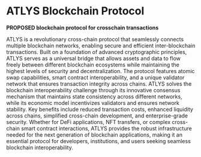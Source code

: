 # ATLYS Blockchain Protocol

**PROPOSED blockchain protocol for crosschain transactions**

ATLYS is a revolutionary cross-chain protocol that seamlessly connects multiple blockchain networks, enabling secure and efficient inter-blockchain transactions. Built on a foundation of advanced cryptographic principles, ATLYS serves as a universal bridge that allows assets and data to flow freely between different blockchain ecosystems while maintaining the highest levels of security and decentralization. The protocol features atomic swap capabilities, smart contract interoperability, and a unique validator network that ensures transaction integrity across chains. ATLYS solves the blockchain interoperability challenge through its innovative consensus mechanism that maintains state consistency across different networks, while its economic model incentivizes validators and ensures network stability. Key benefits include reduced transaction costs, enhanced liquidity across chains, simplified cross-chain development, and enterprise-grade security. Whether for DeFi applications, NFT transfers, or complex cross-chain smart contract interactions, ATLYS provides the robust infrastructure needed for the next generation of blockchain applications, making it an essential protocol for developers, institutions, and users seeking seamless blockchain interoperability.
